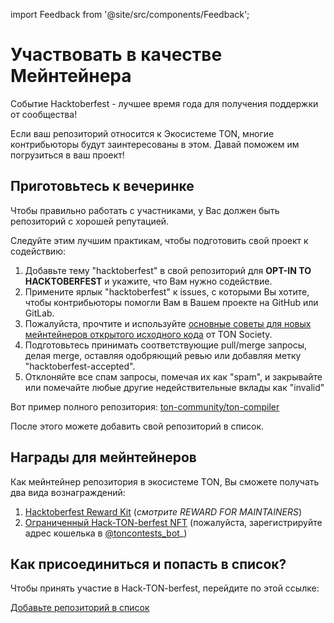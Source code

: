 import Feedback from '@site/src/components/Feedback';

# Участвовать в качестве Мейнтейнера

Событие Hacktoberfest - лучшее время года для получения поддержки от сообщества!

Если ваш репозиторий относится к Экосистеме TON, многие контрибьюторы будут заинтересованы в этом. Давай поможем им погрузиться в ваш проект!

## Приготовьтесь к вечеринке

Чтобы правильно работать с участниками, у Вас должен быть репозиторий с хорошей репутацией.

Следуйте этим лучшим практикам, чтобы подготовить свой проект к содействию:

1. Добавьте тему "hacktoberfest" в свой репозиторий для **OPT-IN TO HACKTOBERFEST** и укажите, что Вам нужно содействие.
2. Примените ярлык "hacktoberfest" к issues, с которыми Вы хотите, чтобы контрибьюторы помогли Вам в Вашем проекте на GitHub или GitLab.
3. Пожалуйста, прочтите и используйте [основные советы для новых мейнтейнеров открытого исходного кода](https://blog.ton.org/essential-tips-for-new-open-source-maintainers) от TON Society.
4. Подготовьтесь принимать соответствующие pull/merge запросы, делая merge, оставляя одобряющий ревью или добавляя метку "hacktoberfest-accepted".
5. Отклоняйте все спам запросы, помечая их как "spam", и закрывайте или помечайте любые другие недействительные вклады как "invalid"

Вот пример полного репозитория: [ton-community/ton-compiler](https://github.com/ton-community/ton-compiler)

После этого можете добавить свой репозиторий в список.

## Награды для мейнтейнеров

Как мейнтейнер репозитория в экосистеме TON, Вы сможете получать два вида вознаграждений:

1. [Hacktoberfest Reward Kit](https://hacktoberfest.com/participation/#maintainers) (*смотрите REWARD FOR MAINTAINERS*)
2. [Ограниченный Hack-TON-berfest NFT](/v3/documentation/archive/hacktoberfest-2022#what-are-the-rewards) (пожалуйста, зарегистрируйте адрес кошелька в [@toncontests_bot](https://t.me/toncontests_bot)_)

## Как присоединиться и попасть в список?

Чтобы принять участие в Hack-TON-berfest, перейдите по этой ссылке:

<span className="DocsMarkdown--button-group-content">
  <a href="https://airtable.com/shrgXIgZdBKKX64NL"
     className="Button Button-is-docs-primary">
    Добавьте репозиторий в список
  </a>
</span>

<Feedback />


